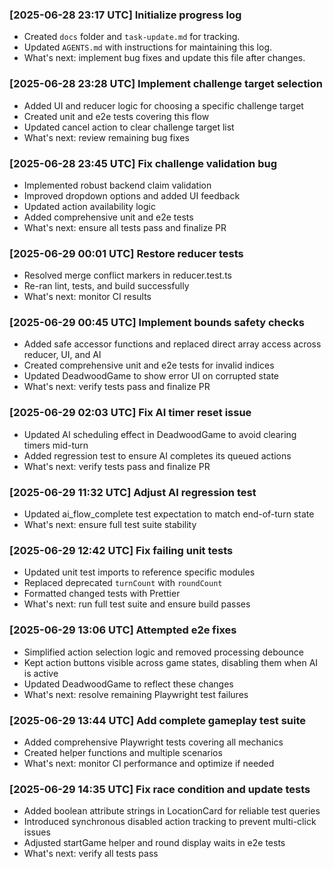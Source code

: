 ### [2025-06-28 23:17 UTC] Initialize progress log

- Created `docs` folder and `task-update.md` for tracking.
- Updated `AGENTS.md` with instructions for maintaining this log.
- What's next: implement bug fixes and update this file after changes.

### [2025-06-28 23:28 UTC] Implement challenge target selection

- Added UI and reducer logic for choosing a specific challenge target
- Created unit and e2e tests covering this flow
- Updated cancel action to clear challenge target list
- What's next: review remaining bug fixes

### [2025-06-28 23:45 UTC] Fix challenge validation bug

- Implemented robust backend claim validation
- Improved dropdown options and added UI feedback
- Updated action availability logic
- Added comprehensive unit and e2e tests
- What's next: ensure all tests pass and finalize PR

### [2025-06-29 00:01 UTC] Restore reducer tests

- Resolved merge conflict markers in reducer.test.ts
- Re-ran lint, tests, and build successfully
- What's next: monitor CI results

### [2025-06-29 00:45 UTC] Implement bounds safety checks

- Added safe accessor functions and replaced direct array access across reducer, UI, and AI
- Created comprehensive unit and e2e tests for invalid indices
- Updated DeadwoodGame to show error UI on corrupted state
- What's next: verify tests pass and finalize PR

### [2025-06-29 02:03 UTC] Fix AI timer reset issue

- Updated AI scheduling effect in DeadwoodGame to avoid clearing timers mid-turn
- Added regression test to ensure AI completes its queued actions
- What's next: verify tests pass and finalize PR

### [2025-06-29 11:32 UTC] Adjust AI regression test

- Updated ai_flow_complete test expectation to match end-of-turn state
- What's next: ensure full test suite stability

### [2025-06-29 12:42 UTC] Fix failing unit tests

- Updated unit test imports to reference specific modules
- Replaced deprecated `turnCount` with `roundCount`
- Formatted changed tests with Prettier
- What's next: run full test suite and ensure build passes

### [2025-06-29 13:06 UTC] Attempted e2e fixes

- Simplified action selection logic and removed processing debounce
- Kept action buttons visible across game states, disabling them when AI is active
- Updated DeadwoodGame to reflect these changes
- What's next: resolve remaining Playwright test failures

### [2025-06-29 13:44 UTC] Add complete gameplay test suite

- Added comprehensive Playwright tests covering all mechanics
- Created helper functions and multiple scenarios
- What's next: monitor CI performance and optimize if needed

### [2025-06-29 14:35 UTC] Fix race condition and update tests

- Added boolean attribute strings in LocationCard for reliable test queries
- Introduced synchronous disabled action tracking to prevent multi-click issues
- Adjusted startGame helper and round display waits in e2e tests
- What's next: verify all tests pass
